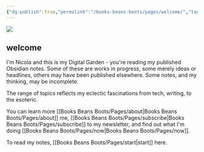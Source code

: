```yaml
---
{"dg-publish":true,"permalink":"/books-beans-boots/pages/welcome/","tags":"gardenEntry","dgHomeLink":true,"dgPassFrontmatter":false}
---
```



![](https://source.unsplash.com/hpjihlapEXg/1900x1200)

## welcome

I'm Nicola and this is my Digital Garden - you're reading my published Obsidian notes. Some of these are works in progress, some merely ideas or headlines, others may have been published elsewhere. Some notes, and my thinking, may be incomplete.

The range of topics reflects my eclectic fascinations from tech, writing, to the esoteric. 

You can learn more [[Books Beans Boots/Pages/about|Books Beans Boots/Pages/about]] me, [[Books Beans Boots/Pages/subscribe|Books Beans Boots/Pages/subscribe]] to my newsletter, and find out what I'm doing [[Books Beans Boots/Pages/now|Books Beans Boots/Pages/now]].

To read my notes, [[Books Beans Boots/Pages/start|start]] here.